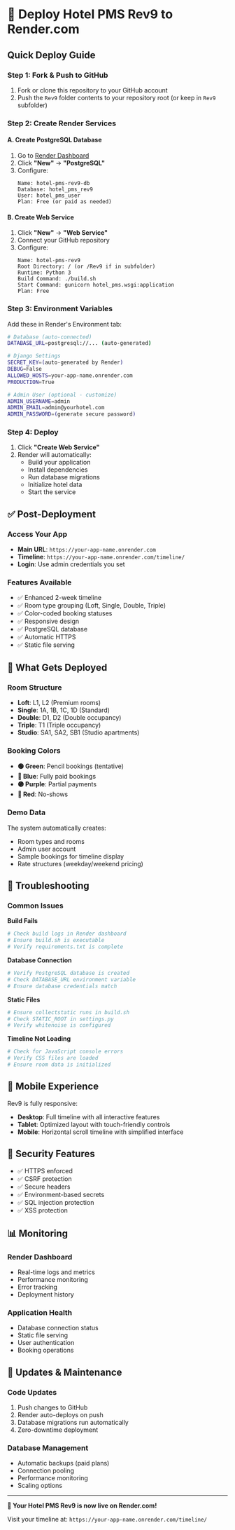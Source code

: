 # 🚀 Deploy Hotel PMS Rev9 to Render.com

## Quick Deploy Guide

### Step 1: Fork & Push to GitHub
1. Fork or clone this repository to your GitHub account
2. Push the `Rev9` folder contents to your repository root (or keep in `Rev9` subfolder)

### Step 2: Create Render Services

#### A. Create PostgreSQL Database
1. Go to [Render Dashboard](https://dashboard.render.com)
2. Click **"New"** → **"PostgreSQL"**
3. Configure:
   ```
   Name: hotel-pms-rev9-db
   Database: hotel_pms_rev9
   User: hotel_pms_user
   Plan: Free (or paid as needed)
   ```

#### B. Create Web Service
1. Click **"New"** → **"Web Service"**
2. Connect your GitHub repository
3. Configure:
   ```
   Name: hotel-pms-rev9
   Root Directory: / (or /Rev9 if in subfolder)
   Runtime: Python 3
   Build Command: ./build.sh
   Start Command: gunicorn hotel_pms.wsgi:application
   Plan: Free
   ```

### Step 3: Environment Variables
Add these in Render's Environment tab:

```bash
# Database (auto-connected)
DATABASE_URL=postgresql://... (auto-generated)

# Django Settings
SECRET_KEY=(auto-generated by Render)
DEBUG=False
ALLOWED_HOSTS=your-app-name.onrender.com
PRODUCTION=True

# Admin User (optional - customize)
ADMIN_USERNAME=admin
ADMIN_EMAIL=admin@yourhotel.com
ADMIN_PASSWORD=(generate secure password)
```

### Step 4: Deploy
1. Click **"Create Web Service"**
2. Render will automatically:
   - Build your application
   - Install dependencies
   - Run database migrations
   - Initialize hotel data
   - Start the service

## ✅ Post-Deployment

### Access Your App
- **Main URL**: `https://your-app-name.onrender.com`
- **Timeline**: `https://your-app-name.onrender.com/timeline/`
- **Login**: Use admin credentials you set

### Features Available
- ✅ Enhanced 2-week timeline
- ✅ Room type grouping (Loft, Single, Double, Triple)
- ✅ Color-coded booking statuses
- ✅ Responsive design
- ✅ PostgreSQL database
- ✅ Automatic HTTPS
- ✅ Static file serving

## 🎯 What Gets Deployed

### Room Structure
- **Loft**: L1, L2 (Premium rooms)
- **Single**: 1A, 1B, 1C, 1D (Standard)
- **Double**: D1, D2 (Double occupancy)
- **Triple**: T1 (Triple occupancy)
- **Studio**: SA1, SA2, SB1 (Studio apartments)

### Booking Colors
- **🟢 Green**: Pencil bookings (tentative)
- **🔵 Blue**: Fully paid bookings
- **🟣 Purple**: Partial payments
- **🔴 Red**: No-shows

### Demo Data
The system automatically creates:
- Room types and rooms
- Admin user account
- Sample bookings for timeline display
- Rate structures (weekday/weekend pricing)

## 🐛 Troubleshooting

### Common Issues

**Build Fails**
```bash
# Check build logs in Render dashboard
# Ensure build.sh is executable
# Verify requirements.txt is complete
```

**Database Connection**
```bash
# Verify PostgreSQL database is created
# Check DATABASE_URL environment variable
# Ensure database credentials match
```

**Static Files**
```bash
# Ensure collectstatic runs in build.sh
# Check STATIC_ROOT in settings.py
# Verify whitenoise is configured
```

**Timeline Not Loading**
```bash
# Check for JavaScript console errors
# Verify CSS files are loaded
# Ensure room data is initialized
```

## 📱 Mobile Experience

Rev9 is fully responsive:
- **Desktop**: Full timeline with all interactive features
- **Tablet**: Optimized layout with touch-friendly controls
- **Mobile**: Horizontal scroll timeline with simplified interface

## 🔐 Security Features

- ✅ HTTPS enforced
- ✅ CSRF protection
- ✅ Secure headers
- ✅ Environment-based secrets
- ✅ SQL injection protection
- ✅ XSS protection

## 📊 Monitoring

### Render Dashboard
- Real-time logs and metrics
- Performance monitoring
- Error tracking
- Deployment history

### Application Health
- Database connection status
- Static file serving
- User authentication
- Booking operations

## 🔄 Updates & Maintenance

### Code Updates
1. Push changes to GitHub
2. Render auto-deploys on push
3. Database migrations run automatically
4. Zero-downtime deployment

### Database Management
- Automatic backups (paid plans)
- Connection pooling
- Performance monitoring
- Scaling options

---

**🎉 Your Hotel PMS Rev9 is now live on Render.com!**

Visit your timeline at: `https://your-app-name.onrender.com/timeline/`